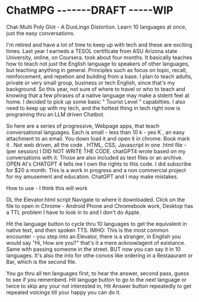 # ChatMPG    -------DRAFT     -----WIP

Chat-Multi Poly Glot - A DuoLingo Distortion. Learn 10 languages at once, just the easy conversations.

I'm retired and have a lot of time to keep up with  tech and these are exciting times. 
Last year I  earneds a TESOL certificate  from ASU Arizona state University, online, on Coursera. took about  four months.  It basically teaches how to teach not just the  English language to speakers of other languages, but teaching  anything  in general.  Principles such as focus on topic, recall, reinforcement, and repetion and building from a base.
I plan to teach adults, private or  very small group, business or tech English, since that's my background.
So this year, not sure of where to travel or who to teach and knowing that a few phrases of a native language may make a stdent feel at home. I decided to pick up some basic " Tourist Level " capabilties.
I also need to keep up with my tech, and the hottest thing in tech right now is programing thru an LLM driven Chatbot.    

So here are a series of progressive, Webpage apps, that teach conversational languages. 
Each is small - less than 10 k - yes K , an easy attachment to an email. You down load it and open it in
chrome. Book mark it . Not web driven, all the code , HTML, CSS, Javascript in one .html file -  (per session) I DID NOT WRITE THE CODE. chatGPT4 wrote based on my conversations with it.   Those are also included as text files or an archive. OPEN AI's CHATGPT 4  tells me I own the rights to this code. I did subscribe for $20 a month.  This is a work in progress and a non commercial project for my amusement and education. ChatGPT and I may make mistakes. 

How to use - I think this will work

DL the Elevator.html script
Navigate to where it downloaded.
Click on the file to open in Chrome - 
Android Phone and Chromebook work, Desktop has a TTL problem I have to look in to  and I don't do Apple.

Hit the language button to cycle thru 10 languages to get the equivalent in native text, and then spoken TTS.  IMHO: This is the most common encounter  - you step into an Elevator, there is a stranger, in English you would say "Hi, How are you?" that's it a mere acknowlagent of existance. Same with passing someone in the street.  BUT now you can say it in  10 languages. It's also the into for othe convos like ordering in a Restaaurant or Bar, which is the second file.

You go thru all ten languages first, to hear the answer, second pass, guess to see if you rememberd.
Hit languge button to go to the next  language   or twice  to skip any your not interested in, Hit Answer button repeatedly to get repeated voicings till your happy you can do it.


